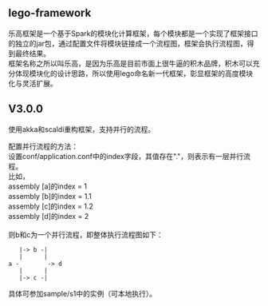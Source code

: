 ## lego-framework
乐高框架是一个基于Spark的模块化计算框架，每个模块都是一个实现了框架接口的独立的jar包，通过配置文件将模块链接成一个流程图，框架会执行流程图，得到最终结果。<br/>
框架名称之所以叫乐高，是因为乐高是目前市面上很牛逼的积木品牌，积木可以充分体现模块化的设计思路，所以使用lego命名新一代框架，彰显框架的高度模块化与灵活扩展。

## V3.0.0

使用akka和scaldi重构框架，支持并行的流程。

配置并行流程的方法：<br/>
设置conf/application.conf中的index字段，其值存在"."，则表示有一层并行流程。<br/>
比如，<br/>
assembly [a]的index = 1<br/>
assembly [b]的index = 1.1<br/>
assembly [c]的index = 1.2<br/>
assembly [d]的index = 2<br/>
<br/>
则b和c为一个并行流程，即整体执行流程图如下：

       |-> b -|
       |      |
    a -        -> d
       |      |
       |-> c -|


具体可参加sample/s1中的实例（可本地执行）。


